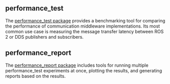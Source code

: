 ## performance_test

The [performance_test package](performance_test) provides a benchmarking tool for comparing the performance of communication middleware implementations. Its most common use case is measuring the message transfer latency between ROS 2 or DDS publishers and subscribers.

## performance_report

The [performance_report package](performance_report) includes tools for running multiple performance_test experiments at once, plotting the results, and generating reports based on the results.
